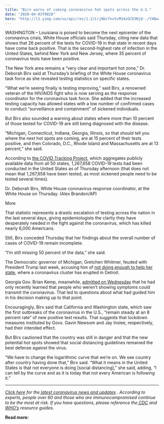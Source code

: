 ```yaml
---
title: "Birx warns of coming coronavirus hot spots across the U.S."
date: "2020-04-03T0028"
hero: "http://l1.yimg.com/uu/api/res/1.2/LrjNbcfnvScM14zGCD3NjQ--/YXBwaWQ9eXRhY2h5b247aD04Njt3PTEzMDs-/https://media-mbst-pub-ue1.s3.amazonaws.com/creatr-uploaded-images/2020-04/dd4593b0-7541-11ea-9fdc-cc40e9a6ad05"
---
```

[ ][1]

[][1]

WASHINGTON – Louisiana is poised to become the next epicenter of the
coronavirus crisis, White House officials said Thursday, citing new data
that shows that 26 percent of the tests for COVID-19 in that state in
recent days have come back positive. That is the second-highest rate of
infection in the United States, behind New York and New Jersey, where 35
percent of coronavirus tests have been positive.

The New York area remains a “very clear and important hot zone,” Dr.
Deborah Birx said at Thursday’s briefing of the White House coronavirus
task force as she revealed testing statistics on specific states.

“What we’re seeing finally is testing improving,” said Birx, a renowned
veteran of the HIV/AIDS fight who is now serving as the response
coordinator for the coronavirus task force. She added that the increased
testing capacity has allowed states with a low number of confirmed cases
to conduct “surveillance and containment” of sickened individuals.

But Birx also sounded a warning about states where more than 10 percent
of those tested for COVID-19 are still being diagnosed with the disease.

“Michigan, Connecticut, Indiana, Georgia, Illinois, so that should tell
you where the next hot spots are coming, are at 15 percent of their
tests positive, and then Colorado, D.C., Rhode Island and Massachusetts
are at 13 percent,” she said.

According to [the COVID Tracking Project][2], which aggregates publicly
available data from all 50 states, 1,267,658 COVID-19 tests had been
conducted in the United States as of Thursday afternoon (that does not
mean that 1,267,658 have been tested, as most sickened people need to be
tested several times).

Dr. Deborah Birx, White House coronavirus response coordinator, at the
White House on Thursday. (Alex Brandon/AP)

More

That statistic represents a drastic escalation of testing across the
nation in the last several days, giving epidemiologists the clarity they
have desperately needed in the fight against the coronavirus, which has
killed nearly 6,000 Americans.

Still, Birx conceded Thursday that her findings about the overall number
of cases of COVID-19 remain incomplete.

“I’m still missing 50 percent of the data,” she said.

The Democratic governor of Michigan, Gretchen Whitmer, feuded with
President Trump last week, accusing him of [not doing enough to help her
state][3], where a coronavirus cluster has erupted in Detroit.

Georgia Gov. Brian Kemp, meanwhile, [admitted on Wednesday][4] that he
had only recently learned that people who weren’t showing symptoms could
transmit the coronavirus. That led to questions about what had guided
him in his decision making up to that point.

Encouragingly, Birx said that California and Washington state, which saw
the first outbreaks of the coronavirus in the U.S., “remain steady at an
8 percent rate” of new positive test results. That suggests that
lockdown measures instituted by Govs. Gavin Newsom and Jay Inslee,
respectively, had their intended effect.

But Birx cautioned that the country was still in danger and that the new
potential hot spots showed that social distancing guidelines remained
the best defense against the virus.

“We have to change the logarithmic curve that we’re on. We see country
after country having done that,” Birx said. “What it means in the United
States is that not everyone is doing [social distancing],” she said,
adding, “I can tell by the curve and as it is today that not every
American is following it.”

_____

[ _Click here_][5] _for the_[ _latest coronavirus news and updates_][6]
_. According to experts, people over 60 and those who are
immunocompromised continue to be the most at risk. If you have
questions, please reference the_[ _CDC_][7] _and_[ _WHO’s_][8] _resource
guides._

 **Read more:**

   [1]: https://news.yahoo.com/coronavirus
   [2]: https://covidtracking.com/data
   [3]: https://www.cnn.com/2020/03/27/politics/michigan-governor-medical-supplies-cnntv/index.html
   [4]: https://www.nbcnews.com/politics/politics-news/georgia-gov-brian-kemp-admits-he-just-learned-asymptomatic-people-n1174976
   [5]: https://news.yahoo.com/coronavirus-covid-19-news-and-live-updates-120246923.html
   [6]: https://news.yahoo.com/coronavirus/
   [7]: https://www.cdc.gov/coronavirus/2019-ncov/summary.html
   [8]: https://www.who.int/emergencies/diseases/novel-coronavirus-2019
